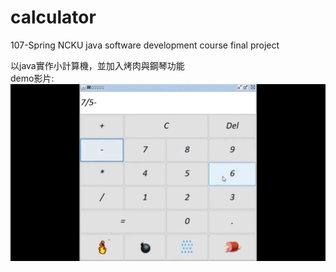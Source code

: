 # calculator
107-Spring NCKU java software development course final project  

以java實作小計算機，並加入烤肉與鋼琴功能  
demo影片:  
[![image](https://github.com/alia0801/calculator/blob/master/%E8%A8%88%E7%AE%97%E6%A9%9F.png)](https://www.youtube.com/watch?v=Lz4CglkNW0U)

